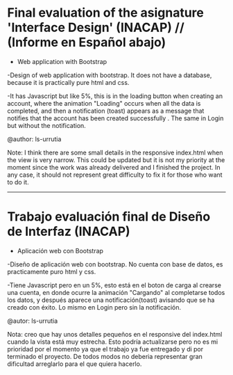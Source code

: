 # Final evaluation of the asignature 'Interface Design' (INACAP) // (Informe en Español abajo)

* Web application with Bootstrap

-Design of web application with bootstrap. It does not have a database, because it is practically pure html and css.

-It has Javascript but like 5%, this is in the loading button when creating an account, where the animation "Loading" occurs when all the data is completed, and then a notification (toast) appears as a message that notifies that the account has been created successfully . The same in Login but without the notification.

@author: ls-urrutia


Note: I think there are some small details in the responsive index.html when the view is very narrow. This could be updated but it is not my priority at the moment since the work was already delivered and I finished the project. In any case, it should not represent great difficulty to fix it for those who want to do it. 

--------------------------------------------------------------------------------------

# Trabajo evaluación final de Diseño de Interfaz (INACAP)

* Aplicación web con Bootstrap

-Diseño de aplicación web con bootstrap. No cuenta con base de datos, es practicamente puro html y css.

-Tiene Javascript pero en un 5%, esto está en el boton de carga al crearse una cuenta, en donde ocurre la animación "Cargando" al completarse todos los datos, y después aparece una notificación(toast) avisando que se ha creado con éxito. Lo mismo en Login pero sin la notificación.

@autor: ls-urrutia


Nota: creo que hay unos detalles pequeños en el responsive del index.html cuando la vista está muy estrecha. Esto podría actualizarse pero no es mi prioridad por el momento ya que el trabajo ya fue entregado y di por terminado el proyecto. De todos modos no deberia representar gran dificultad arreglarlo para el que quiera hacerlo.
